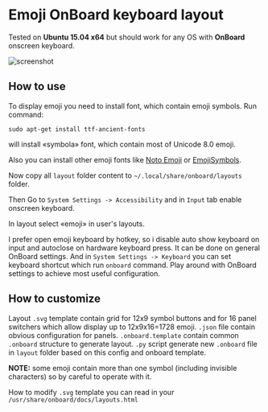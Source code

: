 # Emoji OnBoard keyboard layout

Tested on **Ubuntu 15.04 x64** but should work for any OS with **OnBoard** onscreen keyboard.

![screenshot](http://i.imgur.com/m880YhS.png)

## How to use

To display emoji you need to install font, which contain emoji symbols. Run command:

    sudo apt-get install ttf-ancient-fonts

will install «symbola» font, which contain most of Unicode 8.0 emoji.

Also you can install other emoji fonts like [Noto Emoji](https://github.com/googlei18n/noto-emoji) or [EmojiSymbols](http://emojisymbols.com/beforeuse.php).

Now copy all `layout` folder content to `~/.local/share/onboard/layouts` folder.

Then Go to `System Settings -> Accessibility` and in `Input` tab enable onscreen keyboard.

In layout select «emoji» in user's layouts.

I prefer open emoji keyboard by hotkey, so i disable auto show keyboard on input and autoclose on hardware keyboard press. It can be done on general OnBoard settings. And in `System Settings -> Keyboard` you can set keyboard shortcut which run `onboard` command. Play around with OnBoard settings to achieve most useful configuration.

## How to customize

Layout `.svg` template contain grid for 12x9 symbol buttons and for 16 panel switchers which allow display up to 12x9x16=1728 emoji. `.json` file contain obvious configuration for panels. `.onboard.template` contain common `.onboard` structure to generate layout. `.py` script generate new `.onboard` file in `layout` folder based on this config and onboard template.

**NOTE:** some emoji contain more than one symbol (including invisible characters) so by careful to operate with it.

How to modify `.svg` template you can read in your `/usr/share/onboard/docs/layouts.html`
